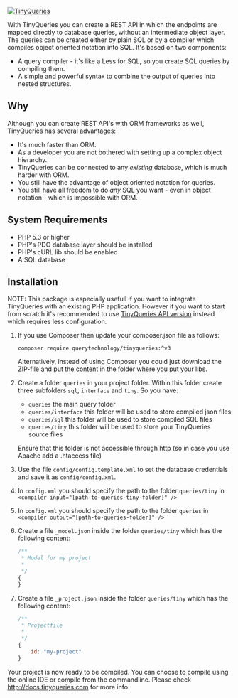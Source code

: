 [![TinyQueries](http://tinyqueries.com/css/images/tiny-queries-logo-large.png)](http://www.tinyqueries.com/)

With TinyQueries you can create a REST API in which the endpoints are mapped directly to database queries, without an intermediate object layer. The queries can be created either by plain SQL or by a compiler which compiles object oriented notation into SQL.
It's based on two components:
* A query compiler - it's like a Less for SQL, so you create SQL queries by compiling them.
* A simple and powerful syntax to combine the output of queries into nested structures.

## Why

Although you can create REST API's with ORM frameworks as well, TinyQueries has several advantages:
* It's much faster than ORM.
* As a developer you are not bothered with setting up a complex object hierarchy. 
* TinyQueries can be connected to any *existing* database, which is much harder with ORM.
* You still have the advantage of object oriented notation for queries.
* You still have all freedom to do *any* SQL you want - even in object notation - which is impossible with ORM.

## System Requirements

* PHP 5.3 or higher
* PHP's PDO database layer should be installed
* PHP's cURL lib should be enabled
* A SQL database

## Installation

NOTE: This package is especially usefull if you want to integrate TinyQueries with an existing PHP application. However if
you want to start from scratch it's recommended to use [TinyQueries API version] instead which requires less configuration.

1. If you use Composer then update your composer.json file as follows: 

	```composer require querytechnology/tinyqueries:^v3```

   Alternatively, instead of using Composer you could just download the ZIP-file and put the content in the folder where you put your libs.

1. Create a folder ```queries``` in your project folder. Within this folder create three subfolders ```sql```, ```interface``` and ```tiny```. So you have:

	* ```queries``` the main query folder
	* ```queries/interface``` this folder will be used to store compiled json files
	* ```queries/sql``` this folder will be used to store compiled SQL files
	* ```queries/tiny``` this folder will be used to store your TinyQueries source files
	
	Ensure that this folder is not accessible through http (so in case you use Apache add a .htaccess file)

1. Use the file ```config/config.template.xml``` to set the database credentials and save it as ```config/config.xml```.

1. In ```config.xml``` you should specify the path to the folder ```queries/tiny``` in ```<compiler input="[path-to-queries-tiny-folder]" />```

1. In ```config.xml``` you should specify the path to the folder ```queries``` in ```<compiler output="[path-to-queries-folder]" />```

1. Create a file ```_model.json``` inside the folder ```queries/tiny``` which has the following content:

	```javascript
	/**
	 * Model for my project
	 *
	 */
	{
	}
	```

1. Create a file ```_project.json``` inside the folder ```queries/tiny``` which has the following content:

	```javascript
	/**
	 * Projectfile
	 *
	 */
	{
		id: "my-project"
	}
	```

Your project is now ready to be compiled. You can choose to compile using the online IDE or compile from the commandline.
Please check http://docs.tinyqueries.com for more info.

[TinyQueries API version]:https://github.com/wdiesveld/tiny-queries-php-api
